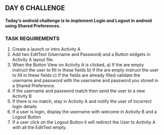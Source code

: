 ## DAY 6 CHALLENGE

#### Today’s android challenge is to implement Login and Logout in android using Shared Preferences.
### TASK REQUIREMENTS
1. Create a launch or intro Activity A
2. Add two EditText (Username and Password) and a Button widgets in Activity A layout file.
3. When the Button View on Activity A is clicked,
a) If the are empty instruct the user to fill in these fields
b) If the are empty instruct the user to fill in these fields
c)  If the fields are already filled validate the username and password with the username and password you stored in a Shared Preference.
4. If the username and password match then send the user to a new Activity B
5. If there is no match, stay in Activity A and notify the user of incorrect login details
6. If a user is login, display the username with welcome in Activity B and a Logout Button
7. If a user click on the Logout Button it will redirect the User to Activity A with all the EditText empty.